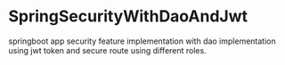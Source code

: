 # SpringSecurityWithDaoAndJwt
springboot app security feature implementation with dao implementation using jwt token and secure route using different roles.
